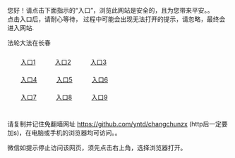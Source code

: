 您好！请点击下面指示的“入口”，浏览此网站是安全的，且为您带来平安。。 <br/>
点击入口后，请耐心等待， 过程中可能会出现无法打开的提示，请忽略，最终会进入网站. </br>

法轮大法在长春<br/>
<div style="padding:10px"><a style="margin:20px" target="_blank" href="https://dh2ri1b53i92k.cloudfront.net/2Qpsp?rxrdybu" id="ccLink1" rel="nofollow">入口1</a> <a target="_blank" style="margin:20px" href="https://d2g4qed4ku4dlu.cloudfront.net/2Qpsp?nzgfpcpb" id="ccLink2" rel="nofollow">入口2</a> <a style="margin:20px" target="_blank" href="https://dbuu1ptg2v0xn.cloudfront.net/2Qpsp?iepcdtoo" id="ccLink3" rel="nofollow">入口3</a></div>

<div style="padding:10px" ><a style="margin:20px" target="_blank" href="https://dh2ri1b53i92k.cloudfront.net/2Qpsp?rxrdybu" id="ccLink4" rel="nofollow">入口4</a> <a style="margin:20px" href="https://d2g4qed4ku4dlu.cloudfront.net/2Qpsp?nzgfpcpb" target="_blank" id="ccLink5" rel="nofollow">入口5</a> <a style="margin:20px" href="https://dbuu1ptg2v0xn.cloudfront.net/2Qpsp?iepcdtoo" target="_blank" id="ccLink6" rel="nofollow">入口6</a></div>

<div style="padding:10px"><a style="margin:20px" target="_blank" href="https://dh2ri1b53i92k.cloudfront.net/2Qpsp?rxrdybu" id="ccLink7" rel="nofollow">入口7</a> <a style="margin:20px" href="https://d2g4qed4ku4dlu.cloudfront.net/2Qpsp?nzgfpcpb" target="_blank" id="ccLink8" rel="nofollow">入口8</a> <a style="margin:20px" target="_blank" href="https://dbuu1ptg2v0xn.cloudfront.net/2Qpsp?iepcdtoo" id="ccLink9" rel="nofollow">入口9</a></div>

<br/>



请复制并记住免翻墙网址 https://github.com/yntd/changchunzx (http后一定要加s)，在电脑或手机的浏览器均可访问。。<br/>

微信如提示停止访问该网页，须先点击右上角，选择浏览器打开。
